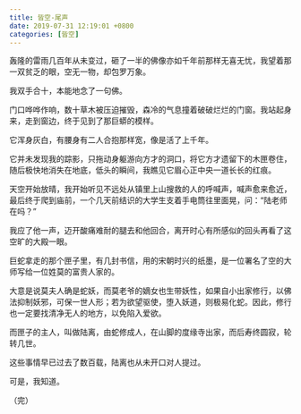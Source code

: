 ```yaml
---
title: 皆空-尾声
date: 2019-07-31 12:19:01 +0800
categories: [皆空]
---
```


轰隆的雷雨几百年从未变过，砸了一半的佛像亦如千年前那样无喜无忧，我望着那一双贫乏的眼，空无一物，却包罗万象。

我双手合十，本能地念了一句佛。

门口哗哗作响，数十草木被压迫摧毁，森冷的气息撞着破破烂烂的门窗。我站起身来，走到窗边，终于见到了那巨蟒的模样。

它浑身灰白，有腰身有二人合抱那样宽，像是活了上千年。

它并未发现我的踪影，只拖动身躯游向方才的洞口，将它方才遗留下的木匣卷住，随后极快地消失在地底，低头的瞬间，我瞧见它眉心正中央一道长长的红痕。

天空开始放晴，我开始听见不远处从镇里上山搜救的人的呼喊声，喊声愈来愈近，最后终于爬到庙前，一个几天前结识的大学生支着手电筒往里面晃，问：“陆老师在吗？”

我应了他一声，迈开酸痛难耐的腿去和他回合，离开时心有所感似的回头再看了这空旷的大殿一眼。

巨蛇拿走的那个匣子里，有几封书信，用的宋朝时兴的纸墨，是一位署名了空的大师写给一位姓莫的富贵人家的。

大意是说莫夫人确是蛇妖，而莫老爷的嫡女也生带妖性，如果自小出家修行，以佛法抑制妖邪，可保一世人形；若为欲望驱使，堕入妖道，则极易化蛇。因此，修行也一定要找清净无人的地方，以免陷入爱欲。

而匣子的主人，叫做陆离，由蛇修成人，在山脚的度缘寺出家，而后寿终圆寂，轮转几世。

这些事情早已过去了数百载，陆离也从未开口对人提过。

可是，我知道。

（完）


